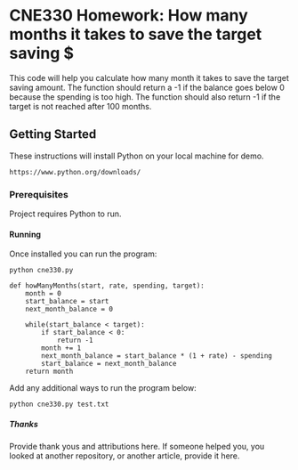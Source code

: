 # CNE330 Homework: How many months it takes to save the target saving $

This code will help you calculate how many month it takes to save the target saving amount. 
The function should return a -1 if the balance goes below 0 because the spending is too high. 
The function should also return -1 if the target is not reached after 100 months.

## Getting Started

These instructions will install Python on your local machine for demo.
```
https://www.python.org/downloads/
```
### Prerequisites

Project requires Python to run.

#### Running

Once installed you can run the program:
```
python cne330.py
```
```
def howManyMonths(start, rate, spending, target):
    month = 0
    start_balance = start
    next_month_balance = 0
    
    while(start_balance < target):                   
        if start_balance < 0:                             
            return -1
        month += 1
        next_month_balance = start_balance * (1 + rate) - spending
        start_balance = next_month_balance  
    return month
```
Add any additional ways to run the program below:
```
python cne330.py test.txt
```
##### Thanks

Provide thank yous and attributions here. If someone helped you, you looked at another repository, or another article, provide it here.